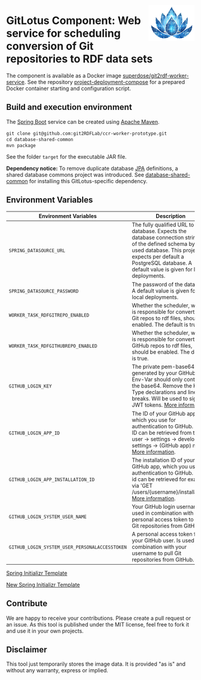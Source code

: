 <a href="https://github.com/git2RDFLab/"><img align="right" role="right" height="96" src="https://github.com/git2RDFLab/.github/blob/main/profile/images/GitLotus-logo.png?raw=true" style="height: 96px;z-index: 1000000" title="GitLotus" alt="GitLotus"/></a>

# GitLotus Component: Web service for scheduling conversion of Git repositories to RDF data sets

The component is available as a Docker image [superdose/git2rdf-worker-service](https://hub.docker.com/r/superdose/git2rdf-worker-service/tags).
See the repository [project-deployment-compose](https://github.com/git2RDFLab/project-deployment-compose/tree/main) for a prepared Docker container starting and configuration script.

## Build and execution environment

The [Spring Boot](https://spring.io/projects/spring-boot) service can be created using [Apache Maven](https://maven.apache.org/).

```ShellSession
git clone git@github.com:git2RDFLab/ccr-worker-prototype.git
cd database-shared-common
mvn package
```

See the folder `target` for the executable JAR file.

**Dependency notice:** To remove duplicate database [JPA](https://spring.io/projects/spring-data-jpa) definitions, a shared database commons project was introduced. See [database-shared-common](https://github.com/git2RDFLab/database-shared-common/) for installing this GitLotus-specific dependency.

## Environment Variables

| Environment Variables                        | Description                                                                                                                                                                                                                                                                                                                                 |
|----------------------------------------------|---------------------------------------------------------------------------------------------------------------------------------------------------------------------------------------------------------------------------------------------------------------------------------------------------------------------------------------------|
| `SPRING_DATASOURCE_URL`                        | The fully qualified URL to the database. Expects the database connection string as of the defined schema by the used database. This project expects per default a PostgreSQL database. A default value is given for local deployments.                                                                                                       |
| `SPRING_DATASOURCE_PASSWORD`                   | The password of the database. A default value is given for local deployments.                                                                                                                                                                                                                                                               |
| `WORKER_TASK_RDFGITREPO_ENABLED`               | Whether the scheduler, which is responsible for converting Git repos to rdf files, should be enabled. The default is true.                                                                                                                                                                                                                      |
| `WORKER_TASK_RDFGITHUBREPO_ENABLED`            | Whether the scheduler, which is responsible for converting GitHub repos to rdf files, should be enabled. The default is true.                                                                                                                                                                                                                   |
| `GITHUB_LOGIN_KEY`                             | The private pem-base64-key generated by your GitHub app. Env-Var should only contain the base64. Remove the Key-Type declarations and line breaks. Will be used to sign JWT tokens. [More information](https://docs.github.com/en/apps/creating-github-apps/authenticating-with-a-github-app/managing-private-keys-for-github-apps). |
| `GITHUB_LOGIN_APP_ID`                          | The ID of your GitHub app, which you use for authentication to GitHub. The ID can be retrieved from the user -> settings -> developer settings -> (GitHub app) menu. [More information](https://docs.github.com/en/apps/creating-github-apps/authenticating-with-a-github-app/generating-a-json-web-token-jwt-for-a-github-app).     |
| `GITHUB_LOGIN_APP_INSTALLATION_ID`             | The installation ID of your GitHub app, which you use for authentication to GitHub. The id can be retrieved for example via 'GET /users/{username}/installation'. [More information](https://docs.github.com/en/apps/creating-github-apps/authenticating-with-a-github-app/authenticating-as-a-github-app-installation).             |
| `GITHUB_LOGIN_SYSTEM_USER_NAME`                | Your GitHub login username. Is used in combination with your personal access token to pull Git repositories from GitHub.                                                                                                                                                                                                                           |
| `GITHUB_LOGIN_SYSTEM_USER_PERSONALACCESSTOKEN` | A personal access token for your GitHub user. Is used in combination with your username to pull Git repositories from GitHub.                                                                                                                                                                                                                      |

[Spring Initializr Template](https://start.spring.io/#!type=maven-project&language=java&platformVersion=3.2.2&packaging=jar&jvmVersion=21&groupId=de.leipzig.htwk.gitrdf&artifactId=worker&name=worker&description=Archetype%20project%20for%20HTWK%20Leipzig%20-%20Project%20to%20transform%20git%20to%20RDF&packageName=de.leipzig.htwk.gitrdf.worker&dependencies=lombok,devtools,data-jpa,postgresql,testcontainers,integration)

[New Spring Initializr Template](https://start.spring.io/#!type=maven-project&language=java&platformVersion=3.2.2&packaging=jar&jvmVersion=21&groupId=de.leipzig.htwk.gitrdf&artifactId=worker&name=worker&description=Archetype%20project%20for%20HTWK%20Leipzig%20-%20Project%20to%20transform%20git%20to%20RDF&packageName=de.leipzig.htwk.gitrdf.worker&dependencies=lombok,devtools,data-jpa,postgresql,testcontainers,integration,flyway)


## Contribute

We are happy to receive your contributions. 
Please create a pull request or an issue. 
As this tool is published under the MIT license, feel free to fork it and use it in your own projects.

## Disclaimer

This tool just temporarily stores the image data. 
It is provided "as is" and without any warranty, express or implied.


